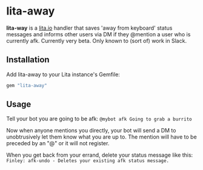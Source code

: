 # lita-away

**lita-way** is a [lita.io](https://www.lita.io/) handler that saves 'away from keyboard' status messages and informs other users via DM if they @mention a user who is currently afk. Currently very beta. Only known to (sort of) work in Slack.

## Installation

Add lita-away to your Lita instance's Gemfile:

``` ruby
gem "lita-away"
```

## Usage

Tell your bot you are going to be afk:
`@mybot afk Going to grab a burrito`

Now when anyone mentions you directly, your bot will send a DM to unobtrusively let them know what you are up to. The mention will have to be preceded by an "@" or it will not register.

When you get back from your errand, delete your status message like this:
`Finley: afk-undo - Deletes your existing afk status message.`